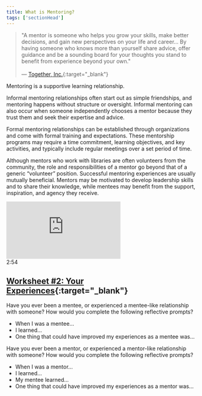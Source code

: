 ```yaml
---
title: What is Mentoring?
tags: ['sectionHead']
---
```


>"A mentor is someone who helps you grow your skills, make better decisions, and gain new perspectives on your life and career... By having someone who knows more than yourself share advice, offer guidance and be a sounding board for your thoughts you stand to benefit from experience beyond your own."<br/><br/>— [Together, Inc.](https://www.togetherplatform.com/blog/what-is-the-purpose-of-mentoring){:target="_blank"}

Mentoring is a supportive learning relationship.

Informal mentoring relationships often start out as simple friendships, and mentoring happens without structure or oversight. Informal mentoring can also occur when someone independently chooses a mentor because they trust them and seek their expertise and advice.

Formal mentoring relationships can be established through organizations and come with formal training and expectations. These mentorship programs may require a time commitment, learning objectives, and key activities, and typically include regular meetings over a set period of time. 

Although mentors who work with libraries are often volunteers from the community, the role and responsibilities of a mentor go beyond that of a generic “volunteer” position. Successful mentoring experiences are usually mutually beneficial. Mentors may be motivated to develop leadership skills and to share their knowledge, while mentees may benefit from the support, inspiration, and agency they receive. 

<div class="callout videos" markdown="1">
<iframe src="https://www.youtube.com/embed/1t0_D7UcfgU" frameborder="0" allow="autoplay; encrypted-media" allowfullscreen></iframe>
<div class="videotime">2:54</div>
</div>

<div class="callout activity" markdown="1">
	
## [Worksheet #2: Your Experiences](https://docs.google.com/document/d/1MN0NPnxHub2tFqB4HR8EkBLgRkUU6Y-pYUmuyCF6fe0/edit#heading=h.4hwqn6no1hlk){:target="_blank"}


Have you ever been a mentee, or experienced a mentee-like relationship with someone? How would you complete the following reflective prompts? 

* When I was a mentee...
* I learned...
* One thing that could have improved my experiences as a mentee was...


Have you ever been a mentor, or experienced a mentor-like relationship with someone? How would you complete the following reflective prompts? 

* When I was a mentor...
* I learned...
* My mentee learned...
* One thing that could have improved my experiences as a mentor was...


</div>
